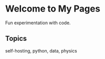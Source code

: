 # Welcome to My Pages

Fun experimentation with code.

## Topics

self-hosting, python, data, physics
